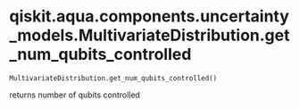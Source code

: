 # qiskit.aqua.components.uncertainty\_models.MultivariateDistribution.get\_num\_qubits\_controlled

`MultivariateDistribution.get_num_qubits_controlled()`

returns number of qubits controlled
